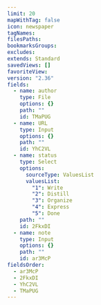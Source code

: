 ```yaml
---
limit: 20
mapWithTag: false
icon: newspaper
tagNames: 
filesPaths: 
bookmarksGroups: 
excludes: 
extends: Standard
savedViews: []
favoriteView: 
version: "2.36"
fields:
  - name: author
    type: File
    options: {}
    path: ""
    id: TMaPUG
  - name: URL
    type: Input
    options: {}
    path: ""
    id: YhC2VL
  - name: status
    type: Select
    options:
      sourceType: ValuesList
      valuesList:
        "1": Write
        "2": Distill
        "3": Organize
        "4": Express
        "5": Done
    path: ""
    id: 2FkxDI
  - name: note
    type: Input
    options: {}
    path: ""
    id: ar3McP
fieldsOrder:
  - ar3McP
  - 2FkxDI
  - YhC2VL
  - TMaPUG
---
```

